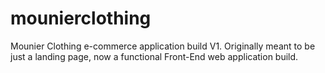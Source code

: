 # mounierclothing
Mounier Clothing e-commerce application build V1. Originally meant to be just a landing page, now a functional Front-End web application build.
